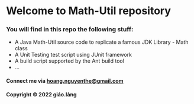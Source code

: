 # Welcome to Math-Util repository
### You will find in this repo the following stuff:

* A Java Math-Util source code to replicate a famous JDK Library - Math class
* A Unit Testing test script using JUnit framework
* A build script supported by the Ant build tool
* ...

#### Connect me via hoang.nguyenthe@gmail.com

#### Copyright &#169; 2022 giáo.làng



